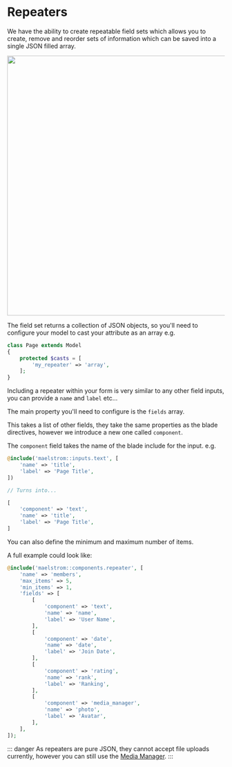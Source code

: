 # Repeaters

We have the ability to create repeatable field sets which allows you to create, remove and reorder sets of information which can be saved into a single JSON filled array.

<img src="/repeater-preview.jpg" class="m-w-full h-auto" style="width: 600px;" />

The field set returns a collection of JSON objects, so you'll need to configure your model to cast your attribute as an array e.g.

```php
class Page extends Model
{
    protected $casts = [
        'my_repeater' => 'array',
    ];
}
```

Including a repeater within your form is very similar to any other field inputs, you can provide a `name` and `label` etc...

The main property you'll need to configure is the `fields` array.

This takes a list of other fields, they take the same properties as the blade directives, however we introduce a new one called `component`.

The `component` field takes the name of the blade include for the input. e.g.

```php
@include('maelstrom::inputs.text', [
    'name' => 'title',
    'label' => 'Page Title',
])

// Turns into...

[
    'component' => 'text',
    'name' => 'title',
    'label' => 'Page Title',
]
```

You can also define the minimum and maximum number of items.

A full example could look like:

```php
@include('maelstrom::components.repeater', [
    'name' => 'members',
    'max_items' => 5,
    'min_items' => 1,
    'fields' => [
        [
            'component' => 'text',
            'name' => 'name',
            'label' => 'User Name',
        ],
        [
            'component' => 'date',
            'name' => 'date',
            'label' => 'Join Date',
        ],
        [
            'component' => 'rating',
            'name' => 'rank',
            'label' => 'Ranking',
        ],
        [
            'component' => 'media_manager',
            'name' => 'photo',
            'label' => 'Avatar',
        ],
    ],
]);
```

::: danger
As repeaters are pure JSON, they cannot accept file uploads currently, however you can still use the [Media Manager](#media-manager).
:::
